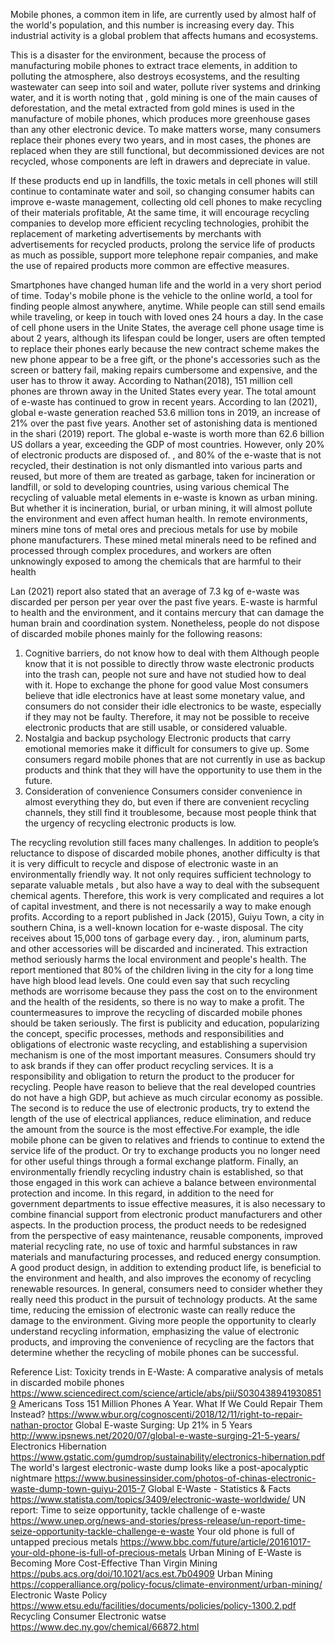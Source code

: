Mobile phones, a common item in life, are currently used by almost half of the world's population, and this number is increasing every day. This industrial activity is a global problem that affects humans and ecosystems.

This is a disaster for the environment, because the process of manufacturing mobile phones to extract trace elements, in addition to polluting the atmosphere, also destroys ecosystems, and the resulting wastewater can seep into soil and water, pollute river systems and drinking water, and it is worth noting that , gold mining is one of the main causes of deforestation, and the metal extracted from gold mines is used in the manufacture of mobile phones, which produces more greenhouse gases than any other electronic device. To make matters worse, many consumers replace their phones every two years, and in most cases, the phones are replaced when they are still functional, but decommissioned devices are not recycled, whose components are left in drawers and depreciate in value.

If these products end up in landfills, the toxic metals in cell phones will still continue to contaminate water and soil, so changing consumer habits can improve e-waste management, collecting old cell phones to make recycling of their materials profitable, At the same time, it will encourage recycling companies to develop more efficient recycling technologies, prohibit the replacement of marketing advertisements by merchants with advertisements for recycled products, prolong the service life of products as much as possible, support more telephone repair companies, and make the use of repaired products more common are effective measures.

Smartphones have changed human life and the world in a very short period of time. Today's mobile phone is the vehicle to the online world, a tool for finding people almost anywhere, anytime. While people can still send emails while traveling, or keep in touch with loved ones 24 hours a day. In the case of cell phone users in the Unite States, the average cell phone usage time is about 2 years, although its lifespan could be longer,  users are often tempted to replace their phones early because the new contract scheme makes the new phone appear to be a free gift, or the phone's accessories such as the screen or battery fail, making repairs cumbersome and expensive, and the user has to throw it away.
According to Nathan(2018), 151 million cell phones are thrown away in the United States every year. The total amount of e-waste has continued to grow in recent years. According to lan (2021), global e-waste generation reached 53.6 million tons in 2019, an increase of 21% over the past five years. Another set of astonishing data is mentioned in the shari (2019) report. The global e-waste is worth more than 62.6 billion US dollars a year, exceeding the GDP of most countries. However, only 20% of electronic products are disposed of. , and 80% of the e-waste that is not recycled, their destination is not only dismantled into various parts and reused, but more of them are treated as garbage, taken for incineration or landfill, or sold to developing countries, using various chemical The recycling of valuable metal elements in e-waste is known as urban mining. But whether it is incineration, burial, or urban mining, it will almost pollute the environment and even affect human health.
In remote environments, miners mine tons of metal ores and precious metals for use by mobile phone manufacturers. These mined metal minerals need to be refined and processed through complex procedures, and workers are often unknowingly exposed to among the chemicals that are harmful to their health

Lan (2021) report also stated that an average of 7.3 kg of e-waste was discarded per person per year over the past five years. E-waste is harmful to health and the environment, and it contains mercury that can damage the human brain and coordination system. Nonetheless, people do not dispose of discarded mobile phones mainly for the following reasons:
1. Cognitive barriers, do not know how to deal with them
Although people know that it is not possible to directly throw waste electronic products into the trash can, people not sure and have not studied how to deal with it.
Hope to exchange the phone for good value
Most consumers believe that idle electronics have at least some monetary value, and consumers do not consider their idle electronics to be waste, especially if they may not be faulty. Therefore, it may not be possible to receive electronic products that are still usable, or considered valuable.
3. Nostalgia and backup psychology
Electronic products that carry emotional memories make it difficult for consumers to give up. Some consumers regard mobile phones that are not currently in use as backup products and think that they will have the opportunity to use them in the future.
4. Consideration of convenience
Consumers consider convenience in almost everything they do, but even if there are convenient recycling channels, they still find it troublesome, because most people think that the urgency of recycling electronic products is low.

The recycling revolution still faces many challenges. In addition to people’s reluctance to dispose of discarded mobile phones, another difficulty is that it is very difficult to recycle and dispose of electronic waste in an environmentally friendly way. It not only requires sufficient technology to separate valuable metals , but also have a way to deal with the subsequent chemical agents. Therefore, this work is very complicated and requires a lot of capital investment, and there is not necessarily a way to make enough profits.
According to a report published in Jack (2015), Guiyu Town, a city in southern China, is a well-known location for e-waste disposal. The city receives about 15,000 tons of garbage every day. , iron, aluminum parts, and other accessories will be discarded and incinerated. This extraction method seriously harms the local environment and people's health. The report mentioned that 80% of the children living in the city for a long time have high blood lead levels. One could even say that such recycling methods are worrisome because they pass the cost on to the environment and the health of the residents, so there is no way to make a profit.
The countermeasures to improve the recycling of discarded mobile phones should be taken seriously. The first is publicity and education, popularizing the concept, specific processes, methods and responsibilities and obligations of electronic waste recycling, and establishing a supervision mechanism is one of the most important measures.
Consumers should try to ask brands if they can offer product recycling services. It is a responsibility and obligation to return the product to the producer for recycling. People have reason to believe that the real developed countries do not have a high GDP, but achieve as much circular economy as possible.
The second is to reduce the use of electronic products, try to extend the length of the use of electrical appliances, reduce elimination, and reduce the amount from the source is the most effective.For example, the idle mobile phone can be given to relatives and friends to continue to extend the service life of the product. Or try to exchange products you no longer need for other useful things through a formal exchange platform.
Finally, an environmentally friendly recycling industry chain is established, so that those engaged in this work can achieve a balance between environmental protection and income. In this regard, in addition to the need for government departments to issue effective measures, it is also necessary to combine financial support from electronic product manufacturers and other aspects. In the production process, the product needs to be redesigned from the perspective of easy maintenance, reusable components, improved material recycling rate, no use of toxic and harmful substances in raw materials and manufacturing processes, and reduced energy consumption. A good product design, in addition to extending product life, is beneficial to the environment and health, and also improves the economy of recycling renewable resources.
In general, consumers need to consider whether they really need this product in the pursuit of technology products. At the same time, reducing the emission of electronic waste can really reduce the damage to the environment. Giving more people the opportunity to clearly understand recycling information, emphasizing the value of electronic products, and improving the convenience of recycling are the factors that determine whether the recycling of mobile phones can be successful.

Reference List: 
Toxicity trends in E-Waste: A comparative analysis of metals in discarded mobile phones
https://www.sciencedirect.com/science/article/abs/pii/S0304389419308519
Americans Toss 151 Million Phones A Year. What If We Could Repair Them Instead?
https://www.wbur.org/cognoscenti/2018/12/11/right-to-repair-nathan-proctor
Global E-waste Surging: Up 21% in 5 Years
http://www.ipsnews.net/2020/07/global-e-waste-surging-21-5-years/
Electronics Hibernation
https://www.gstatic.com/gumdrop/sustainability/electronics-hibernation.pdf
The world's largest electronic-waste dump looks like a post-apocalyptic nightmare
https://www.businessinsider.com/photos-of-chinas-electronic-waste-dump-town-guiyu-2015-7
Global E-Waste - Statistics & Facts
https://www.statista.com/topics/3409/electronic-waste-worldwide/
UN report: Time to seize opportunity, tackle challenge of e-waste
https://www.unep.org/news-and-stories/press-release/un-report-time-seize-opportunity-tackle-challenge-e-waste
Your old phone is full of untapped precious metals
https://www.bbc.com/future/article/20161017-your-old-phone-is-full-of-precious-metals
Urban Mining of E-Waste is Becoming More Cost-Effective Than Virgin Mining
https://pubs.acs.org/doi/10.1021/acs.est.7b04909
Urban Mining
https://copperalliance.org/policy-focus/climate-environment/urban-mining/
Electronic Waste Policy
https://www.etsu.edu/facilities/documents/policies/policy-1300.2.pdf
Recycling Consumer Electronic watse
https://www.dec.ny.gov/chemical/66872.html